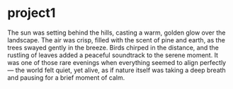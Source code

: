 # project1
The sun was setting behind the hills, casting a warm, golden glow over the landscape. The air was crisp, filled with the scent of pine and earth, as the trees swayed gently in the breeze. Birds chirped in the distance, and the rustling of leaves added a peaceful soundtrack to the serene moment. It was one of those rare evenings when everything seemed to align perfectly — the world felt quiet, yet alive, as if nature itself was taking a deep breath and pausing for a brief moment of calm.
